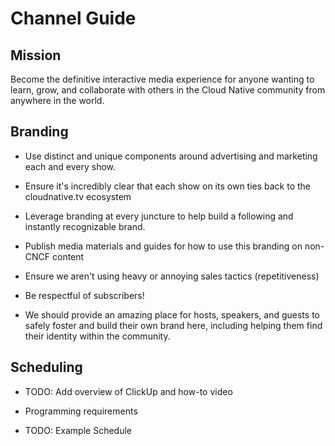 # Channel Guide

## Mission
Become the definitive interactive media experience for anyone wanting to learn, grow, and collaborate with others in the Cloud Native community from anywhere in the world.


## Branding

* Use distinct and unique components around advertising and marketing each and every show.

* Ensure it's incredibly clear that each show on its own ties back to the cloudnative.tv ecosystem

* Leverage branding at every juncture to help build a following and instantly recognizable brand.

* Publish media materials and guides for how to use this branding on non-CNCF content

* Ensure we aren't using heavy or annoying sales tactics (repetitiveness)

* Be respectful of subscribers!

* We should provide an amazing place for hosts, speakers, and guests to safely foster and build their own brand here, including helping them find their identity within the community.

## Scheduling 

* TODO: Add overview of ClickUp and how-to video

* Programming requirements

* TODO: Example Schedule
